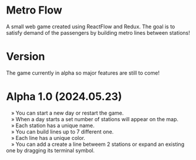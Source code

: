 # Metro Flow

A small web game created using ReactFlow and Redux. The goal is to satisfy demand of the passengers by building metro lines between stations! 

# Version

The game currently in alpha so major features are still to come!

# Alpha 1.0 (2024.05.23)
&emsp;» You can start a new day or restart the game.<br />
&emsp;» When a day starts a set number of stations will appear on the map.<br />
&emsp;» Each station has a unique name.<br />
&emsp;» You can build lines up to 7 different one.<br />
&emsp;» Each line has a unique color.<br />
&emsp;» You can add a create a line betweem 2 stations or expand an existing one by dragging its terminal symbol.<br />
